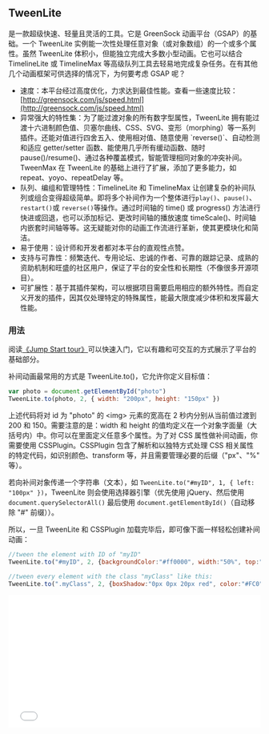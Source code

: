 ## TweenLite

是一款超级快速、轻量且灵活的工具。它是 GreenSock 动画平台（GSAP）的基础。一个 TweenLite 实例能一次性处理任意对象（或对象数组）的一个或多个属性。虽然 TweenLite 体积小，但能独立完成大多数小型动画。它也可以结合 TimelineLite 或 TimelineMax 等高级队列工具去轻易地完成复杂任务。在有其他几个动画框架可供选择的情况下，为何要考虑 GSAP 呢？

* 速度：本平台经过高度优化，力求达到最佳性能。查看一些速度比较：[http://greensock.com/js/speed.html](http://greensock.com/js/speed.html)
* 异常强大的特性集：为了能过渡对象的所有数字型属性，TweenLite 拥有能过渡十六进制颜色值、贝塞尔曲线、CSS、SVG、变形（morphing）等一系列插件。还能对值进行四舍五入、使用相对值、随意使用 \`reverse\(\)\`、自动检测和适应 getter/setter 函数、能使用几乎所有缓动函数、随时 pause\(\)/resume\(\)、通过各种覆盖模式，智能管理相同对象的冲突补间。TweenMax 在 TweenLite 的基础上进行了扩展，添加了更多能力，如 repeat、yoyo、repeatDelay 等。
* 队列、编组和管理特性：TimelineLite 和 TimelineMax 让创建复杂的补间队列或组合变得超级简单。即将多个补间作为一个整体进行`play()`、`pause()`、`restart()`或 `reverse()`等操作。通过时间轴的 time\(\) 或 progress\(\) 方法进行快进或回退，也可以添加标记、更改时间轴的播放速度 timeScale\(\)、时间轴内嵌套时间轴等等。这无疑能对你的动画工作流进行革新，使其更模块化和简洁。
* 易于使用：设计师和开发者都对本平台的直观性点赞。
* 支持与可靠性：频繁迭代、专用论坛、忠诚的作者、可靠的跟踪记录、成熟的资助机制和旺盛的社区用户，保证了平台的安全性和长期性（不像很多开源项目）。
* 可扩展性：基于其插件架构，可以根据项目需要启用相应的额外特性。而自定义开发的插件，因其仅处理特定的特殊属性，能最大限度减少体积和发挥最大性能。

### 用法

阅读[《Jump Start tour》](https://greensock.com/jump-start-js)可以快速入门，它以有趣和可交互的方式展示了平台的基础部分。



补间动画最常用的方式是 TweenLite.to\(\)，它允许你定义目标值：

```js
var photo = document.getElementById("photo")
TweenLite.to(photo, 2, { width: "200px", height: "150px" })
```

上述代码将对 id 为 "photo" 的 &lt;img&gt; 元素的宽高在 2 秒内分别从当前值过渡到 200 和 150。需要注意的是：width 和 height 的值均定义在一个对象字面量（大括号内）中。你可以在里面定义任意多个属性。为了对 CSS 属性做补间动画，你需要使用 CSSPlugin。CSSPlugin 包含了解析和以独特方式处理 CSS 相关属性的特定代码，如识别颜色、transform 等，并且需要管理必要的后缀（"px"、"%" 等）。



若向补间对象传递一个字符串（文本），如 `TweenLite.to("#myID", 1, { left: "100px" })`，TweenLite 则会使用选择器引擎（优先使用 jQuery、然后使用 `document.querySelectorAll()` 最后使用 `document.getElementById()`（自动移除 "\#" 前缀））。



所以，一旦 TweenLite 和 CSSPlugin 加载完毕后，即可像下面一样轻松创建补间动画：

```js
//tween the element with ID of "myID"
TweenLite.to("#myID", 2, {backgroundColor:"#ff0000", width:"50%", top:"100px", ease:Power2.easeInOut});
 
//tween every element with the class "myClass" like this: 
TweenLite.to(".myClass", 2, {boxShadow:"0px 0px 20px red", color:"#FC0"});
```

<iframe height='265' scrolling='no' title='Animate Multiple Properties' src='//codepen.io/GreenSock/embed/wsxjv/?height=265&theme-id=0&default-tab=css,result&embed-version=2' frameborder='no' allowtransparency='true' allowfullscreen='true' style='width: 100%;'>See the Pen <a href='https://codepen.io/GreenSock/pen/wsxjv/'>Animate Multiple Properties</a> by GreenSock (<a href='https://codepen.io/GreenSock'>@GreenSock</a>) on <a href='https://codepen.io'>CodePen</a>.
</iframe>

